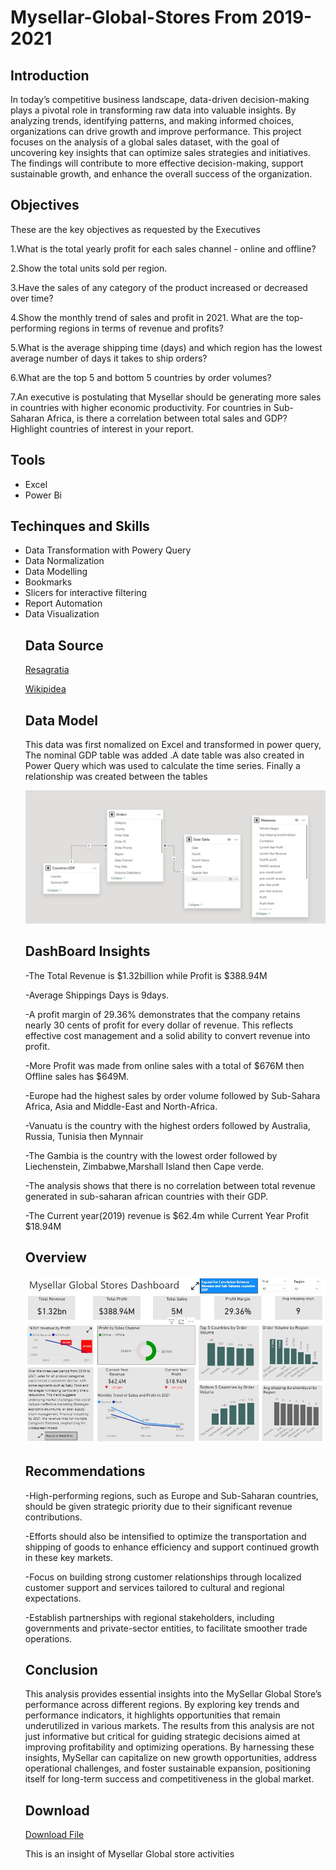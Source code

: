 # Mysellar-Global-Stores From 2019-2021

## Introduction
In today’s competitive business landscape, data-driven decision-making plays a pivotal role in transforming raw data into valuable insights. By analyzing trends, identifying patterns, and making informed choices, organizations can drive growth and improve performance. This project focuses on the analysis of a global sales dataset, with the goal of uncovering key insights that can optimize sales strategies and initiatives. The findings will contribute to more effective decision-making, support sustainable growth, and enhance the overall success of the organization.

## Objectives
These are the key objectives as requested by the Executives

1.What is the total yearly profit for each sales channel - online and offline?

2.Show the total units sold per region.

3.Have the sales of any category of the product increased or decreased over time?

4.Show the monthly trend of sales and profit in 2021. What are the top-performing regions in terms of revenue and profits?

5.What is the average shipping time (days) and which region has the lowest average number of days it takes to ship orders?

6.What are the top 5 and bottom 5 countries by order volumes?

7.An executive is postulating that Mysellar should be generating more sales in countries with higher economic productivity. For countries in Sub-Saharan Africa, is there a correlation between total sales and GDP? Highlight countries of interest in your report.
## Tools
<ul>
<li>Excel</li>
<li>Power Bi</li>
</ul>

## Techinques and Skills
<ul>
  <li>Data Transformation with Powery Query</li>
  <li>Data Normalization</li>
  <li>Data Modelling</li>
  <li>Bookmarks</li>
  <li>Slicers for interactive filtering</li>
  <li>Report Automation</li>
  <li>Data Visualization</li>
</ol>

## Data Source
<a href="https://storage.googleapis.com/resagratia-webapp/assessments/Mysellar%20Global%20Sales%20Dataset.xlsx">Resagratia</a>

<a href="https://en.wikipedia.org/wiki/List_of_African_countries_by_GDP_(nominal)">Wikipidea</a>

## Data Model
This data was first nomalized on Excel and transformed in power query, The nominal GDP table was added .A date table was also created in Power Query which was used to calculate the time series. Finally a relationship was created between the tables

![Data Model](https://github.com/seancarter133/Mysellar-Global-Stores/blob/main/Assets/MYsellar%20Model%20View.jpg)

## DashBoard Insights
-The Total Revenue is $1.32billion while Profit is $388.94M

-Average Shippings Days is 9days.

-A profit margin of 29.36% demonstrates that the company retains nearly 30 cents of profit for every dollar of revenue. This reflects effective cost management and a solid ability to convert revenue into profit.

-More Profit was made from online sales with a total of $676M then Offline sales has $649M.

-Europe had the highest sales by order volume followed by Sub-Sahara Africa, Asia and  Middle-East and North-Africa. 

-Vanuatu is the country with the highest orders  followed by Australia, Russia, Tunisia then Mynnair

-The Gambia is the country with the lowest order followed by Liechenstein, Zimbabwe,Marshall Island then Cape verde.

-The analysis shows that there is no correlation between total revenue generated in sub-saharan african countries with their GDP.

-The Current year(2019) revenue is $62.4m while Current Year Profit $18.94M


## Overview
![Dashboard](https://github.com/seancarter133/Mysellar-Global-Stores/blob/main/Assets/MYsellar%20Dashboard.jpg)


## Recommendations
-High-performing regions, such as Europe and Sub-Saharan countries, should be given strategic priority due to their significant revenue contributions.

-Efforts should also be intensified to optimize the transportation and shipping of goods to enhance efficiency and support continued growth in these key markets.

-Focus on building strong customer relationships through localized customer support and services tailored to cultural and regional expectations.

-Establish partnerships with regional stakeholders, including governments and private-sector entities, to facilitate smoother trade operations.


## Conclusion
This analysis provides essential insights into the MySellar Global Store’s performance across different regions. By exploring key trends and performance indicators, it highlights opportunities that remain underutilized in various markets. The results from this analysis are not just informative but critical for guiding strategic decisions aimed at improving profitability and optimizing operations. By harnessing these insights, MySellar can capitalize on new growth opportunities, address operational challenges, and foster sustainable expansion, positioning itself for long-term success and competitiveness in the global market.

## Download
<a href="https://github.com/seancarter133/Mysellar-Global-Stores/raw/refs/heads/main/Assets/MYSELLAR%20GLOBAL%20STORES.pbix">Download File</a>

This is an insight of Mysellar Global store activities
